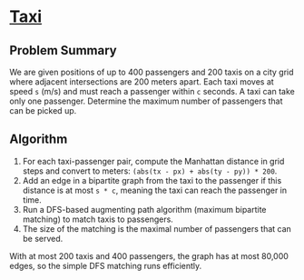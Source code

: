 # [Taxi](https://www.spoj.com/problems/TAXI/)

## Problem Summary
We are given positions of up to 400 passengers and 200 taxis on a city grid where adjacent intersections are 200 meters apart. Each taxi moves at speed `s` (m/s) and must reach a passenger within `c` seconds. A taxi can take only one passenger. Determine the maximum number of passengers that can be picked up.

## Algorithm
1. For each taxi-passenger pair, compute the Manhattan distance in grid steps and convert to meters: `(abs(tx - px) + abs(ty - py)) * 200`.
2. Add an edge in a bipartite graph from the taxi to the passenger if this distance is at most `s * c`, meaning the taxi can reach the passenger in time.
3. Run a DFS-based augmenting path algorithm (maximum bipartite matching) to match taxis to passengers.
4. The size of the matching is the maximal number of passengers that can be served.

With at most 200 taxis and 400 passengers, the graph has at most 80,000 edges, so the simple DFS matching runs efficiently.
